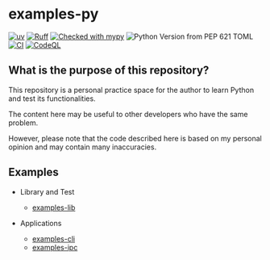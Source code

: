 # examples-py

[![uv](https://img.shields.io/endpoint?url=https://raw.githubusercontent.com/astral-sh/uv/main/assets/badge/v0.json)](https://github.com/astral-sh/uv)
[![Ruff](https://img.shields.io/endpoint?url=https://raw.githubusercontent.com/astral-sh/ruff/main/assets/badge/v2.json)](https://github.com/astral-sh/ruff)
[![Checked with mypy](https://www.mypy-lang.org/static/mypy_badge.svg)](https://mypy-lang.org/)
![Python Version from PEP 621 TOML](https://img.shields.io/python/required-version-toml?tomlFilePath=https%3A%2F%2Fraw.githubusercontent.com%2Fsuzu-devworks%2Fexamples-py%2Frefs%2Fheads%2Fmain%2Fpyproject.toml)
[![CI](https://github.com/suzu-devworks/examples-py/actions/workflows/ci.yaml/badge.svg)](https://github.com/suzu-devworks/examples-py/actions/workflows/ci.yaml)
[![CodeQL](https://github.com/suzu-devworks/examples-py/actions/workflows/github-code-scanning/codeql/badge.svg)](https://github.com/suzu-devworks/examples-py/actions/workflows/github-code-scanning/codeql)

## What is the purpose of this repository?

This repository is a personal practice space for the author to learn Python and test its functionalities.

The content here may be useful to other developers who have the same problem.

However, please note that the code described here is based on my personal opinion and may contain many inaccuracies.

## Examples

- Library and Test
  - [examples-lib](./packages/examples-lib/README.md)

- Applications
  - [examples-cli](./packages/examples-cli/README.md)
  - [examples-ipc](./packages/examples-ipc/README.md)
